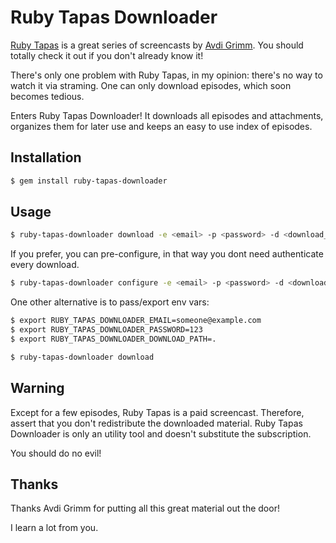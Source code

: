 Ruby Tapas Downloader
=====================

[Ruby Tapas][ruby-tapas] is a great series of screencasts by
[Avdi Grimm][avdi-grimm]. You should totally check it out if you don't already
know it!

There's only one problem with Ruby Tapas, in my opinion: there's no way to
watch it via straming. One can only download episodes, which soon becomes
tedious.

Enters Ruby Tapas Downloader! It downloads all episodes and attachments,
organizes them for later use and keeps an easy to use index of episodes.

Installation
------------

```bash
$ gem install ruby-tapas-downloader
```

Usage
-----

```bash
$ ruby-tapas-downloader download -e <email> -p <password> -d <download_path>
```

If you prefer, you can pre-configure, in that way you dont need authenticate
every download.

```bash
$ ruby-tapas-downloader configure -e <email> -p <password> -d <download_path>
```

One other alternative is to pass/export env vars:

```bash
$ export RUBY_TAPAS_DOWNLOADER_EMAIL=someone@example.com
$ export RUBY_TAPAS_DOWNLOADER_PASSWORD=123
$ export RUBY_TAPAS_DOWNLOADER_DOWNLOAD_PATH=.

$ ruby-tapas-downloader download
```

Warning
-------

Except for a few episodes, Ruby Tapas is a paid screencast. Therefore, assert
that you don't redistribute the downloaded material. Ruby Tapas Downloader is
only an utility tool and doesn't substitute the subscription.

You should do no evil!

Thanks
------

Thanks Avdi Grimm for putting all this great material out the door!

I learn a lot from you.

[ruby-tapas]: http://www.rubytapas.com/
[avdi-grimm]: http://devblog.avdi.org/
